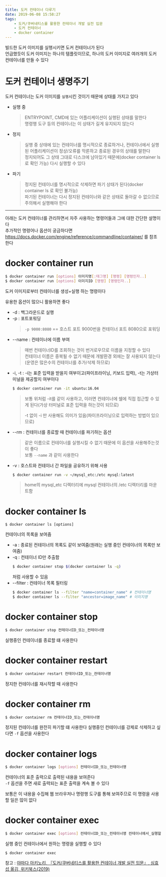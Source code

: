 ```yaml
---
title: 도커 컨테이너 다루기
date: 2019-06-08 15:58:27
tags:
    - 도커/쿠버네티스를 활용한 컨테이너 개발 실전 입문
    - 도커 컨테이너
    - docker container
---
```


빌드한 도커 이미지를 실행시키면 도커 컨테이너가 된다  
언급했듯이 도커 이미지는 하나의 템플릿이므로, 하나의 도커 이미지로 여러개의 도커 컨테이너를 만들 수 있다  

# 도커 컨테이너 생명주기
도커 컨테이너는 도커 이미지를 `실행`시킨 것이기 때문에 상태를 가지고 있다  
- 실행 중
    > ENTRYPOINT, CMD에 있는 어플리케이션이 실행된 상태를 말한다  
    > 명령행 도구 등의 컨테이너는 이 상태가 길게 유지되지 않는다  
- 정지
    > 실행 중 상태에 있는 컨테이너를 명시적으로 종료하거나, 컨테이너에서 실행된 어플리케이션이 정상/오류를 막론하고 종료된 경우의 상태를 말한다  
    > 정지되어도 그 상태 그대로 디스크에 남아있기 때문에(docker container ls 로 확인 가능) 다시 실행할 수 있다
- 파기
    > 정지된 컨테이너를 명시적으로 삭제하면 파기 상태가 된다(docker container ls 로 확인 불가능)  
    > 파기된 컨테이너는 다시 정지된 컨테이너와 같은 상태로 돌아갈 수 없으므로 주의해서 실행해야 한다

---

아래는 도커 컨테이너를 관리하면서 자주 사용하는 명령어들과 그에 대한 간단한 설명이다  
추가적인 명령어나 옵션이 궁금하다면 <https://docs.docker.com/engine/reference/commandline/container/> 를 참조한다  

# docker container run
```sh
$ docker container run [options] 이미지명[:태그명] [명령] [명령인자..]
$ docker container run [options] 이미지ID [명령] [명령인자..]
```
도커 이미지로부터 컨테이너를 생성+실행 하는 명령이다  

유용한 옵션이 많으니 활용하면 좋다  
- -d : 백그라운드로 실행
- -p : 포트포워딩 
    > `-p 9000:8080` == 호스트 포트 9000번을 컨테이너 포트 8080으로 포워딩
- --name : 컨테이너에 이름 부여
    > 매번 컨테이너ID를 조회하는 것이 번거로우므로 이름을 지정할 수 있다  
    > 컨테이너 이름은 중복될 수 없기 때문에 개발환경 외에는 잘 사용되지 않는다(운영은 많은수의 컨테이너를 추가/삭제 하므로)
- -i, -t : -i는 표준 입력을 받을지 여부이고(파이프라이닝, 키보드 입력), -t는 가상터미널을 제공할지 여부이다  
    ```sh
    $ docker container run -it ubuntu:16.04
    ```
    > 보통 위처럼 -it를 같이 사용하고, 이러면 컨테이너에 쉘에 직접 접근할 수 있게 된다(가상 터미널로 표준 입력을 하는것이 되므로)  
    > 
    > -t 없이 -i 만 사용해도 의미가 있음(파이프라이닝으로 입력하는 방법이 있으므로)
- --rm : 컨테이너를 종료할 때 컨테이너를 파기하는 옵션
    > 같은 이름으로 컨테이너를 실행시킬 수 없기 때문에 이 옵션을 사용해주는것이 좋다  
    > 보통 `--name` 과 같이 사용한다
- -v : 호스트와 컨테이너 간 파일을 공유하기 위해 사용
    ```sh
    $ docker container run -v ~/mysql_etc:/etc mysql:latest
    ```
    > home의 mysql_etc 디렉터리에 mysql 컨테이너의 /etc 디렉터리를 마운트함

# docker container ls
```
$ docker container ls [options]
```
컨테이너의 목록을 보여줌  

- -a : 종료된 컨테이너의 목록도 같이 보여줌(원래는 실행 중인 컨테이너의 목록만 보여줌)
- -q : 컨테이너 ID만 추출함
    ```sh
    $ docker container stop $(docker container ls -q)
    ```
    처럼 사용할 수 있음
- --filter : 컨테이너 목록 필터링
    ```sh
    $ docker container ls --filter "name=container_name" # 컨테이너명
    $ docker container ls --filter "ancestor=image_name" # 이미지명
    ```

# docker container stop
```sh
$ docker container stop 컨테이너ID_또는_컨테이너명
```
실행중인 컨테이너를 종료할 떄 사용한다

# docker container restart
```sh
$ docker container restart 컨테이너ID_또는_컨테이너명
```
정지한 컨테이너를 재시작할 때 사용한다

# docker container rm
```sh
$ docker container rm 컨테이너ID_또는_컨테이너명
```
정지된 컨테이너를 완전히 파기할 떄 사용한다
실행중인 컨테이너를 강제로 삭제하고 싶다면 `-f` 옵션을 사용한다  

# docker container logs
```sh
$ docker container logs [options] 컨테이너ID_또는_컨테이너명
```
컨테이너의 표준 출력으로 출력된 내용을 보여준다  
`-f` 옵션을 주면 새로 출력되는 표준 출력을 계속 볼 수 있다  

보통은 이 내용을 수집해 웹 브라우저나 명령행 도구를 통해 보여주므로 이 명령을 사용할 일은 많이 없다  

# docker container exec
```sh
$ docker container exec [options] 컨테이너ID_또는_컨테이너명 컨테이너에서_실행할_명령
```
실행 중인 컨테이너에서 원하는 명령을 실행할 수 있다  

```
$ docker container exec 
```

참고 : [야마다 아키노리, 『도커/쿠버네티스를 활용한 컨테이너 개발 실전 입문』, 심효섭 옮김, 위키북스(2019)](http://www.kyobobook.co.kr/product/detailViewKor.laf?ejkGb=KOR&mallGb=KOR&barcode=9791158391447&orderClick=LEA&Kc=)

<!-- more -->